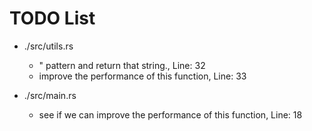 # TODO List

- ./src/utils.rs
	- " pattern and return that string., Line: 32
	- improve the performance of this function, Line: 33

- ./src/main.rs
	- see if we can improve the performance of this function, Line: 18
